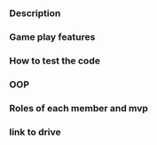 ### Description


### Game play features


### How to test the code


### OOP


### Roles of each member and mvp


### link to drive

